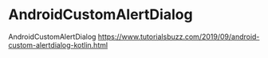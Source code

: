 # AndroidCustomAlertDialog
AndroidCustomAlertDialog
https://www.tutorialsbuzz.com/2019/09/android-custom-alertdialog-kotlin.html
